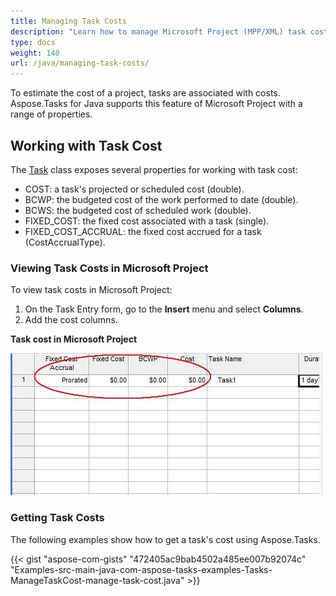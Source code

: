 ```yaml
---
title: Managing Task Costs
description: "Learn how to manage Microsoft Project (MPP/XML) task costs using Aspose.Tasks for Java."
type: docs
weight: 140
url: /java/managing-task-costs/
---
```


To estimate the cost of a project, tasks are associated with costs. Aspose.Tasks for Java supports this feature of Microsoft Project with a range of properties.

## **Working with Task Cost**
The [Task](https://reference.aspose.com/tasks/java/com.aspose.tasks/Task/) class exposes several properties for working with task cost:

- COST: a task's projected or scheduled cost (double).
- BCWP: the budgeted cost of the work performed to date (double).
- BCWS: the budgeted cost of scheduled work (double).
- FIXED_COST: the fixed cost associated with a task (single).
- FIXED_COST_ACCRUAL: the fixed cost accrued for a task (CostAccrualType).

### **Viewing Task Costs in Microsoft Project**
To view task costs in Microsoft Project:

1. On the Task Entry form, go to the **Insert** menu and select **Columns**.
2. Add the cost columns.

**Task cost in Microsoft Project**

![edit task costs in Microsoft Project](managing-task-costs_1.png)

### **Getting Task Costs**
The following examples show how to get a task's cost using Aspose.Tasks.

{{< gist "aspose-com-gists" "472405ac9bab4502a485ee007b92074c" "Examples-src-main-java-com-aspose-tasks-examples-Tasks-ManageTaskCost-manage-task-cost.java" >}}
